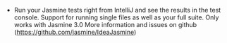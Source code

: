 - Run your Jasmine tests right from IntelliJ and see the results in the test console. Support for running single files as well as your full suite. Only works with Jasmine 3.0 More information and issues on github (https://github.com/jasmine/IdeaJasmine)
